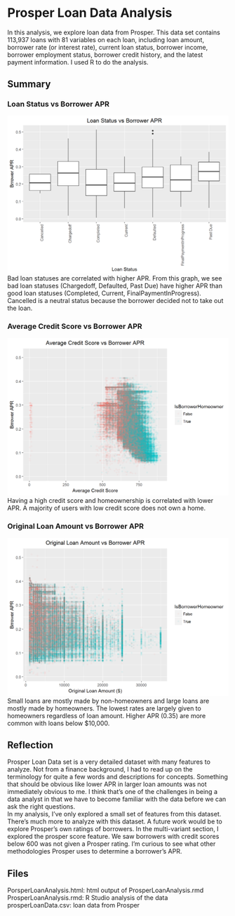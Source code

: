 # Prosper Loan Data Analysis
In this analysis, we explore loan data from Prosper. This data set contains 113,937 loans with 81 variables on each loan, including loan amount, borrower rate (or interest rate), current loan status, borrower income, borrower employment status, borrower credit history, and the latest payment information. I used R to do the analysis.

## Summary
### Loan Status vs Borrower APR
![alt text](https://github.com/jasccyang/ProsperLoanAnalysis/blob/master/pics/PlotOne.png?raw=true)
Bad loan statuses are correlated with higher APR. From this graph, we see bad loan statuses (Chargedoff, Defaulted, Past Due) have higher APR than good loan statuses (Completed, Current, FinalPaymentInProgress). Cancelled is a neutral status because the borrower decided not to take out the loan.

### Average Credit Score vs Borrower APR
![alt text](https://github.com/jasccyang/ProsperLoanAnalysis/blob/master/pics/PlotTwo.png?raw=true)
Having a high credit score and homeownership is correlated with lower APR. A majority of users with low credit score does not own a home.

### Original Loan Amount vs Borrower APR
![alt text](https://github.com/jasccyang/ProsperLoanAnalysis/blob/master/pics/PlotThree.png?raw=true)
Small loans are mostly made by non-homeowners and large loans are mostly made by homeowners. The lowest rates are largely given to homeowners regardless of loan amount. Higher APR (0.35) are more common with loans below $10,000.

## Reflection
Prosper Loan Data set is a very detailed dataset with many features to analyze. Not from a finance background, I had to read up on the terminology for quite a few words and descriptions for concepts. Something that should be obvious like lower APR in larger loan amounts was not immediately obvious to me. I think that’s one of the challenges in being a data analyst in that we have to become familiar with the data before we can ask the right questions. <br>
In my analysis, I’ve only explored a small set of features from this dataset. There’s much more to analyze with this dataset. A future work would be to explore Prosper’s own ratings of borrowers. In the multi-variant section, I explored the prosper score feature. We saw borrowers with credit scores below 600 was not given a Prosper rating. I’m curious to see what other methodologies Prosper uses to determine a borrower’s APR.

## Files
PorsperLoanAnalysis.html: html output of ProsperLoanAnalysis.rmd
ProsperLoanAnalysis.rmd: R Studio analysis of the data
prosperLoanData.csv: loan data from Prosper 
